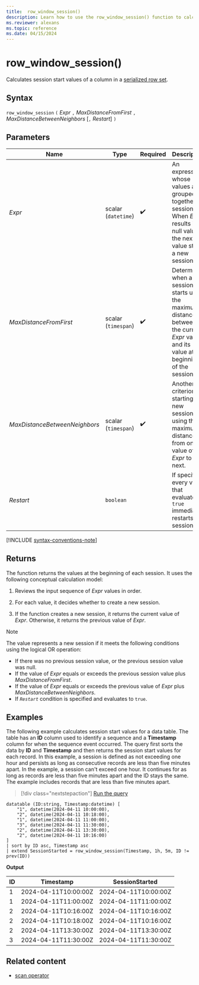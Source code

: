 ```yaml
---
title:  row_window_session()
description: Learn how to use the row_window_session() function to calculate session start values of a column in a serialized row set.
ms.reviewer: alexans
ms.topic: reference
ms.date: 04/15/2024
---
```

# row_window_session()

Calculates session start values of a column in a [serialized row set](./window-functions.md#serialized-row-set).

## Syntax

`row_window_session` `(` *Expr* `,` *MaxDistanceFromFirst* `,` *MaxDistanceBetweenNeighbors* [`,` *Restart*] `)`

## Parameters

| Name | Type | Required | Description |
|--|--|--|--|
|*Expr* | scalar (`datetime`) | :heavy_check_mark: | An expression whose values are grouped together in sessions. When *Expr* results in a null value, the next value starts a new session. |
|*MaxDistanceFromFirst* | scalar (`timespan`) | :heavy_check_mark: | Determines when a new session starts using the maximum distance between the current *Expr* value and its value at the beginning of the session. |
|*MaxDistanceBetweenNeighbors*| scalar (`timespan`) | :heavy_check_mark: | Another criterion for starting a new session using the maximum distance from one value of *Expr* to the next. |
| *Restart* |`boolean` | | If specified, every value that evaluates to `true` immediately restarts the session. |

[!INCLUDE [syntax-conventions-note](../../includes/syntax-conventions-note.md)]

## Returns

The function returns the values at the beginning of each session. It uses the following conceptual calculation model:

1. Reviews the input sequence of *Expr* values in order.

1. For each value, it decides whether to create a new session.

1. If the function creates a new session, it returns the current value of *Expr*. Otherwise, it returns the previous value of *Expr*.

>[!NOTE]
>The value represents a new session if it meets the following conditions using the logical OR operation:
>
>* If there was no previous session value, or the previous session value was null.
>* If the value of *Expr* equals or exceeds the previous session value plus
  *MaxDistanceFromFirst*.
>* If the value of *Expr* equals or exceeds the previous value of *Expr*
  plus *MaxDistanceBetweenNeighbors*.
>* If *`Restart`* condition is specified and evaluates to `true`.

## Examples

The following example calculates session start values for a data table. The table has an **ID** column used to identify a sequence and a **Timestamp** column for when the sequence event occurred.  The query first sorts the data by **ID** and **Timestamp** and then returns the session start values for each record. In this example, a session is defined as not exceeding one hour and persists as long as consecutive records are less than five minutes apart.
In the example, a session can't exceed one hour. It continues for as long as records are less than five minutes apart and the ID stays the same. The example includes records that are less than five minutes apart.

> [!div class="nextstepaction"]
> <a href="https://dataexplorer.azure.com/clusters/kvc-z5jd0tu7q3s9b5vyt8.northeurope/databases/TestDatabase?query=H4sIAAAAAAAAA42QwQqDMAyG7z5F5kmhQqtuDMGbF8%2FuNsaoa9kKs0ob5gZ7%2BLXIhjsIJoGQ5sufEsHReXuXENVVYdEofSVwUJ20yLuhEBwluiqGYwDOQhYS%2BD5GKU3zhOYJY8BoQX3EZOLSZY7tZ9yiHvvXy5a5bNXebCXn%2FrfzXHAK3mB7g9C%2BoK6A28vsML50fflEqQU00lrV6wa5QSmgBNOP51Fp4ZKdetFvlAC7Edh2xKtuShiMfLjjx%2FEHCP%2BU4YwBAAA%3D" target="_blank">Run the query</a>

```kusto
datatable (ID:string, Timestamp:datetime) [
    "1", datetime(2024-04-11 10:00:00),
    "2", datetime(2024-04-11 10:18:00),
    "1", datetime(2024-04-11 11:00:00),
    "3", datetime(2024-04-11 11:30:00),
    "2", datetime(2024-04-11 13:30:00),
    "2", datetime(2024-04-11 10:16:00)
]
| sort by ID asc, Timestamp asc
| extend SessionStarted = row_window_session(Timestamp, 1h, 5m, ID != prev(ID))
```

**Output**

|ID |Timestamp |SessionStarted |
|---------|---------|---------|
|1 | 2024-04-11T10:00:00Z | 2024-04-11T10:00:00Z|
|1 | 2024-04-11T11:00:00Z | 2024-04-11T11:00:00Z|
|2 | 2024-04-11T10:16:00Z| 2024-04-11T10:16:00Z|
|2 | 2024-04-11T10:18:00Z| 2024-04-11T10:16:00Z|
|2 | 2024-04-11T13:30:00Z| 2024-04-11T13:30:00Z|
|3 | 2024-04-11T11:30:00Z| 2024-04-11T11:30:00Z|

## Related content

* [scan operator](scan-operator.md)
